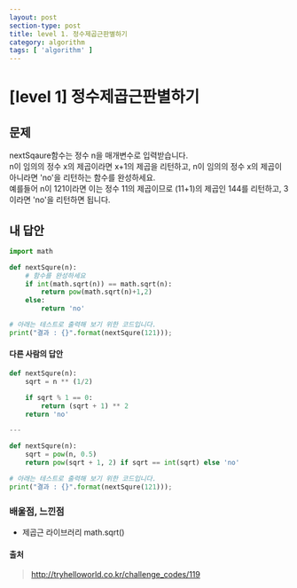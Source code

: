 ```yaml
---
layout: post
section-type: post
title: level 1. 정수제곱근판별하기
category: algorithm
tags: [ 'algorithm' ]
---
```


# [level 1] 정수제곱근판별하기

## 문제
nextSqaure함수는 정수 n을 매개변수로 입력받습니다.  
n이 임의의 정수 x의 제곱이라면 x+1의 제곱을 리턴하고, n이 임의의 정수 x의 제곱이 아니라면 'no'을 리턴하는 함수를 완성하세요.  
예를들어 n이 121이라면 이는 정수 11의 제곱이므로 (11+1)의 제곱인 144를 리턴하고, 3이라면 'no'을 리턴하면 됩니다.


## 내 답안

```python
import math

def nextSqure(n):
    # 함수를 완성하세요
    if int(math.sqrt(n)) == math.sqrt(n):
        return pow(math.sqrt(n)+1,2)
    else:
        return 'no'

# 아래는 테스트로 출력해 보기 위한 코드입니다.
print("결과 : {}".format(nextSqure(121)));
```

#### 다른 사람의 답안

```python
def nextSqure(n):
    sqrt = n ** (1/2)

    if sqrt % 1 == 0:
        return (sqrt + 1) ** 2
    return 'no'

---

def nextSqure(n):
    sqrt = pow(n, 0.5)
    return pow(sqrt + 1, 2) if sqrt == int(sqrt) else 'no'

# 아래는 테스트로 출력해 보기 위한 코드입니다.
print("결과 : {}".format(nextSqure(121)));
```

### 배울점, 느낀점

- 제곱근 라이브러리 math.sqrt()

#### 출처
> <http://tryhelloworld.co.kr/challenge_codes/119>
